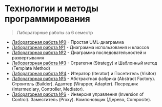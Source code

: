 # Технологии и методы программирования
> Лабораторные работы за 6 семестр

- [Лабораторная работа №0](lab0/) - Простая UML-диаграмма
- [Лабораторная работа №1](lab1/) - Диаграмма использования и классов
- [Лабораторная работа №2](lab2/) - Диаграмма последовательностей и развертывания
- [Лабораторная работа №3](lab3/) - Стратегия (Strategy) и Шаблонный метод (Template Method)
- [Лабораторная работа №4](lab4/) - Итератор (Iterator) и Посетитель (Visitor)
- [Лабораторная работа №5](lab5/) - Абстрактная фабрика (Abstract Factory). Строитель (Builder). Адаптер (Wrapper, Adapter). Посредник (Intermediary, Controller, Mediator).
- [Лабораторная работа №6](lab6/) - Инверсия управления (Inversion of Control). Заместитель (Proxy). Компоновщик (Дерево, Composite).